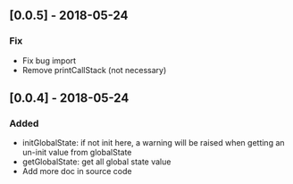 ## [0.0.5] - 2018-05-24
### Fix
- Fix bug import
- Remove printCallStack (not necessary)


## [0.0.4] - 2018-05-24
### Added
- initGlobalState: if not init here, a warning will be raised when getting an un-init value from globalState 
- getGlobalState: get all global state value
- Add more doc in source code

